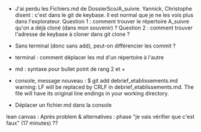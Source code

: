 
- J'ai perdu les Fichiers.md de DossierSco/A_suivre. 
Yannick, Christophe disent : c'est dans le git de keybase. Il est normal que je ne les vois plus dans l'explorateur. 
Question 1 : comment trouver le répertoire A_suivre qu'on a déjà cloné (dans mon souvenir) ?
Question 2 : comment trouver l'adresse de keybase à cloner dans git clone ?
- Sans terminal (donc sans add), peut-on différencier les commit ?
- terminal : comment déplacer les md d'un répertoire à l'autre

- md : syntaxe pour bullet point de rang 2 et +

- console, message nouveau :
$ git add debrief_etablissements.md
warning: LF will be replaced by CRLF in debrief_etablissements.md.
The file will have its original line endings in your working directory.

- Déplacer un fichier.md dans la console

lean canvas : 
Après problem & alternatives : phase "je vais vérifier que c'est faux" (17 minutes) ??



